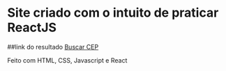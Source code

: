 # Site criado com o intuito de praticar ReactJS

##link do resultado <a href="https://buscacepbrta.netlify.app">Buscar CEP</a>

<p>Feito com HTML, CSS, Javascript e React</p>
